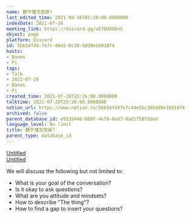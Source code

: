 ```yaml
---
name: 聽不懂怎麼辦?
last_edited_time: 2021-08-16T01:26:00.0000000
indexDate: 2021-07-28
meeting_link: https://discord.gg/vE7QUXGDnS
object: page
platform: Discord
id: 5bb54fd4-7e7c-44e5-bc38-5dd9e16918f4
hosts:
- Bones
- Pi
tags:
- Talk
- 2021-07-28
- Bones
- Pi
created_time: 2021-07-26T15:26:00.0000000
talktime: 2021-07-28T20:30:00.0000000
notion_url: https://www.notion.so/5bb54fd47e7c44e5bc385dd9e16918f4
archived: false
parent_database_id: e9339446-880f-4ef0-8ad7-8ad1f507dded
language_level: No limit
title: 聽不懂怎麼辦?
parent_type: database_id
---
```




[Untitled](https://www.notion.so/12c4a9e645d54aefa860b5f927a0b220)   
[Untitled](https://www.notion.so/482e61b02b9c4456b2b4fe86bb7544c6)   


We will discuss the following but not limited to:
   - What is your goal of the conversation?
   - Is it okay to ask questions?
   - What are you attitude and mindsets?
   - How to describe "The thing"?
   - How to find a gap to insert your questions?






